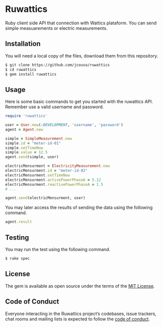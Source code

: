# Ruwattics

Ruby client side API that connection with Wattics plataform. You can send simple measuarements or electric measurements.

## Installation
You will need a local copy of the files, download them from this repository.

```sh
$ git clone https://github.com/jcouso/ruwattics
$ cd ruwattics
$ gem install ruwattics
```
## Usage

Here is some basic commands to get you started with the ruwattics API. Remember use a valid username and password.

```ruby
require 'ruwattics'

user = User.new(:DEVELOPMENT, 'username', 'password')
agent = Agent.new

simple = SimpleMeasurement.new
simple.id = "meter-id-01"
simple.setTimeNow
simple.value = 12.5
agent.send(simple, user)

electricMensurment = ElectricityMeasurement.new
electricMensurment.id = "meter-id-02"
electricMensurment.setTimeNow
electricMensurment.activePowerPhaseA = 5.12
electricMensurment.reactivePowerPhaseA = 1.5
# ...

agent.send(electricMensurment, user)
```

You may later access the results of sending the data using the following command.

```ruby
agent.result
```

## Testing

You may run the test using the following command.

```sh
$ rake spec
```


## License

The gem is available as open source under the terms of the [MIT License](https://opensource.org/licenses/MIT).

## Code of Conduct

Everyone interacting in the Ruwattics project’s codebases, issue trackers, chat rooms and mailing lists is expected to follow the [code of conduct](https://github.com/jcouso/ruwattics/blob/master/CODE_OF_CONDUCT.md).

